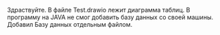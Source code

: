 Здраствуйте. В файле Test.drawio лежит диаграмма таблиц. В программу на JAVA не смог добавить базу данных со своей машины. Добавил Базу данных отдельным файлом.

